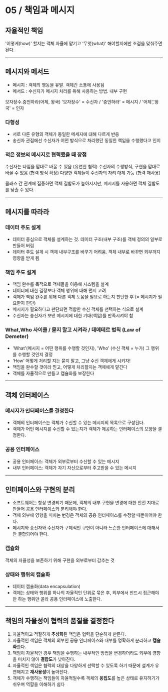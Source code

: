 # 05 / 책임과 메시지

## 자율적인 책임
'어떻게(how)' 할지는 객체 자율에 맡기고
'무엇(what)' 해야할지에만 초점을 맞춰주면 된다.
___

## 메시지와 메서드
- 메시지 : 객체의 행동을 유발. 객체간 소통에 사용됨
- 메서드 : 수신자가 메시지 처리를 위해 사용하는 방법. 내부 구현

모자장수.증언하라(어제, 왕국)
'모자장수' = 수신자 / '증언하라' = 메시지 /  '어제','왕국' = 인자 

###  다형성
- 서로 다른 유형의 객체가 동일한 메세지에 대해 다르게 반응
- 송신자 관점에선 수신자가 어떤 방식으로 처리했던 동일한 책임을 수행했다고 인지

### 적은 정보의 메시지로 협력했을 때 장점
수신자는 타입을 맘대로 바꿀 수 있음 (유연한 협력)
수신자의 수행방식, 구현을 맘대로 바꿀 수 있음 (협력 방식 확장)
다양한 객체들이 수신자의 자리 대체 가능 (협력 재사용)

클래스 간 관계에 집중하면 객체 결합도가 높아지지만,
메시지를 사용하면 객체 결합도를 낮출 수 있다.
___

## 메시지를 따라라
### 데이터 주도 설계
- 데이터 중심으로 객체를 설계하는 것. 데이터 구조(내부 구조)를 객체 정의의 일부로 만들어 버림
- 데이터 주도 설계 시 객체 내부구조를 바꾸기 어려움. 객체 내부로 바꾸면 외부까지 영향을 받게 됨

### 책임 주도 설계
- 책임 완수를 목적으로 객체들을 이용해 시스템을 설계
- 데이터에 대한 결정보다 객체 행위에 대해 먼저 고려
- 객체가 책임 완수를 위해 다른 객체 도움을 필요로 하는지 판단한 후 (= 메시지가 필요한지 판단)
- 메시지가 필요하다고 판단되면 적합한 수신 객체를 선택하는 식으로 설계
- 수신자는 송신자가 보낸 메시지에 대한 기대(책임)를 만족시켜야 함

### What,Who 사이클 / 묻지 말고 시켜라 / 데메테르 법칙 (Law of Demeter)
- 'What'(메시지 = 어떤 행위를 수행할 것인지), 'Who' (수신 객체 = 누가) 그 행위를 수행할 것인지 결정
- ‘How’ 어떻게 처리할 지는 묻지 말고, 그냥 수신 객체에게 시키자!
- 책임을 완수할 것이라 믿고, 어떻게 처리할지는 객체에게 맡긴다
- 객체를 자율적으로 만들고 캡슐화를 보장한다
___  

## 객체 인터페이스
### 메시지가 인터페이스를 결정한다
- 객체의 인터페이스는 객체가 수신할 수 있는 메시지의 목록으로 구성된다.
- 객체가 어떤 메시지를 수신할 수 있는지가 객체가 제공하는 인터페이스의 모양을 결정한다.

### 공용 인터페이스
- 공용 인터페이스: 객체가 외부로부터 수신할 수 있는 메시지
- 내부 인터페이스: 객체가 자기 자신으로부터 주고받을 수 있는 메시지
___

## 인터페이스와 구현의 분리
- 소프트웨어는 항상 변경되기 때문에, 객체의 내부 구현을 변경에 대한 안전 지대로 만들어 공용 인터페이스와 분리해야 한다.
- 객체 외부에 영향을 미치는 변경은 객체의 공용 인터페이스를 수정할 때뿐이어야 한다.
- 메시지와 송신자와 수신자가 구체적인 구현이 아니라 느슨한 인터페이스에 대해서만 결합되어야 한다.

### 캡슐화
객체의 자율성을 보존하기 위해 구현을 외부로부터 감추는 것

### 상태와 행위의 캡슐화
- 데이터 캡슐화(data encapsulation)
- 객체는 상태와 행위를 하나의 자율적인 단위로 묶은 후, 외부에서 반드시 접근해야만 하는 행위만 골라 공용 인터페이스에 노출한다.
___

## 책임의 자율성이 협력의 품질을 결정한다
1. 자율적이고 적절하게 **추상화**된 책임은 협력을 단순하게 만든다.
2. 자율적인 책임은 객체의 외부인 공용 인터페이스와 내부를 명확하게 분리하고 **캡슐화**한다.
3. 책임이 자율적인 경우 책임을 수행하는 내부적인 방법을 변경하더라도 외부에 영향을 미치지 않아 **결합도**가 낮아진다.
4. 자율적인 책임은 협력의 대상을 다양하게 선택할 수 있도록 하기 때문에 설계가 유연해지고 **재사용성**이 높아진다.
5. 객체가 수행하는 책임들이 자율적일수록 객체의 **응집도**를 높은 상태로 유지하기가 쉬우며 역햘을 이해하기 쉽다
